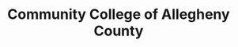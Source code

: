 ---
layout: repo
title: "Community College of Allegheny County"
id: 14648
permalink: repos/14648/
---